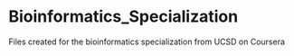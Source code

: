 # Bioinformatics_Specialization
Files created for the bioinformatics specialization from UCSD on Coursera
